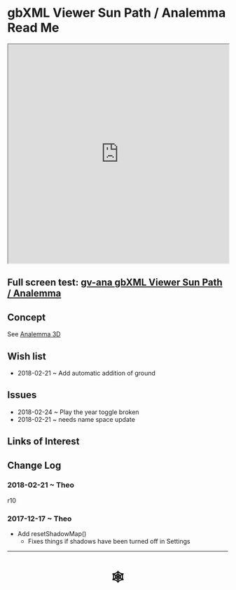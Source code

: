 <span style=display:none; >[You are now in a GitHub source code view - click this link to view Read Me file as a web page](http://www.ladybug.tools/spider/index.html#gbxml-viewer/r10-11/gv-ana/README.md "View file as a web page." ) </span>

# gbXML Viewer Sun Path / Analemma Read Me


<iframe class=iframeReadMe src=http://www.ladybug.tools/spider/gbxml-viewer/r10-11/gv-ana/gv-ana.html width=100% height=500px >Iframes are not displayed on github.com</iframe>


## Full screen test: [gv-ana gbXML Viewer Sun Path / Analemma]( http://www.ladybug.tools/spider/gbxml-viewer/r10-11/gv-ana/gv-ana.html )




## Concept

See [Analemma 3D]( http://www.ladybug.tools/spider/index.html#analemma3d/README.md )


## Wish list

* 2018-02-21 ~ Add automatic addition of ground

## Issues

* 2018-02-24 ~ Play the year toggle broken
* 2018-02-21 ~ needs name space update


## Links of Interest



## Change Log


### 2018-02-21 ~ Theo

r10

### 2017-12-17 ~ Theo

* Add resetShadowMap()
	* Fixes things if shadows have been turned off in Settings


***


# <center title="hello!" ><a href=javascript:window.scrollTo(0,0); style=text-decoration:none; > &#x1f578; </a></center>



